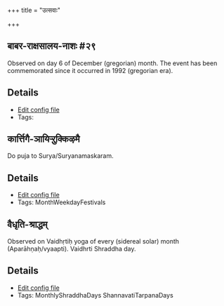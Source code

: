 +++
title = "उत्सवाः"

+++
## बाबर-राक्षसालय-नाशः #२९

Observed on day 6 of December (gregorian) month. The event has been commemorated since it occurred in 1992 (gregorian era).  


## Details
- [Edit config file](https://github.com/sanskrit-coders/adyatithi/tree/master/mahApuruSha/xatra-later/gregorian/day/12/06/bAbri-mosque-demolition.toml)
- Tags: 


## कार्त्तिगै-ञायिऱ्ऱुक्किऴमै

Do puja to Surya/Suryanamaskaram.

## Details
- [Edit config file](https://github.com/sanskrit-coders/adyatithi/tree/master/tamil/description_only/kArttigai~JAyir2r2ukkizhamai.toml)
- Tags: MonthWeekdayFestivals


## वैधृति-श्राद्धम्

Observed on Vaidhṛtiḥ yoga of every (sidereal solar) month (Aparāhṇaḥ/vyaapti). Vaidhrti Shraddha day.

## Details
- [Edit config file](https://github.com/sanskrit-coders/adyatithi/tree/master/devatA/pitR/sidereal_solar_month/yoga/00/27/vaidhRti-zrAddham.toml)
- Tags: MonthlyShraddhaDays ShannavatiTarpanaDays

